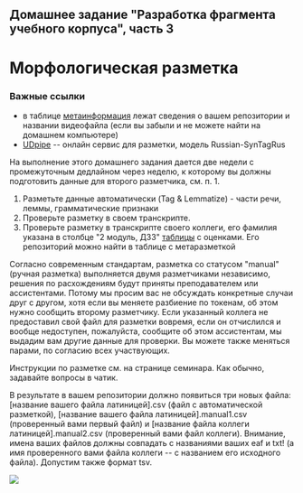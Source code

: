 ## Домашнее задание "Разработка фрагмента учебного корпуса", часть 3
# Морфологическая разметка 

### Важные ссылки  
* в таблице [метаинформация](https://docs.google.com/spreadsheets/d/19H5hNnkfotaz0_-A6ACYLIOTSc7mXCdV5Mgec1Kk02k/edit?usp=sharing) лежат сведения о вашем репозитории и названии видеофайла (если вы забыли и не можете найти на домашнем компьютере) 
* [UDpipe](http://lindat.mff.cuni.cz/services/udpipe/) -- онлайн сервис для разметки, модель Russian-SynTagRus   

На выполнение этого домашнего задания дается две недели с промежуточным дедлайном через неделю, к которому вы должны подготовить данные для второго разметчика, см. п. 1. 

1. Разметьте данные автоматически (Tag & Lemmatize) - части речи, леммы, грамматические признаки  
2. Проверьте разметку в своем транскрипте. 
3. Проверьте разметку в транскрипте своего коллеги, его фамилия указана в столбце "2 модуль, ДЗ3" [таблицы](https://docs.google.com/spreadsheets/d/1CB4rxu__FAfr4qSfwkbjF6oLBgohDAoSZzhCUHb3Ia0/edit?usp=sharing) с оценками. Его репозиторий можно найти в таблице с метаразметкой  

Согласно современным стандартам, разметка со статусом "manual" (ручная разметка) выполняется двумя разметчиками независимо, 
решения по расхождениям будут приняты преподавателем или ассистентами. Потому мы просим вас не обсуждать конкретные случаи друг с другом, хотя если вы меняете разбиение по токенам, 
об этом нужно сообщить второму разметчику. 
Если указанный коллега не предоставил свой файл для разметки вовремя, если он отчислился и вообще недоступен, пожалуйста, сообщите об этом ассистентам, 
мы выдадим вам другие данные для проверки. 
Вы можете также меняться парами, по согласию всех участвующих.  

Инструкции по разметке см. на странице семинара. Как обычно, задавайте вопросы в чатик.  

В результате в вашем репозитории должно появиться три новых файла: \[название вашего файла латиницей].csv (файл с автоматической разметкой), \[название вашего файла латиницей].manual1.csv (проверенный вами первый файл) и \[название файла коллеги латиницей].manual2.csv (проверенный вами файл коллеги). Внимание, имена ваших файлов должны совпадать с названиями ваших eaf и txt! (а имя проверенного вами файла коллеги -- с названием его исходного файла). Допустим также формат tsv.

<img src="fig/files_parsingtagging.png"/>
